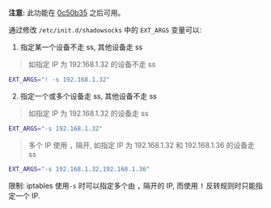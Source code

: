 **注意:** 此功能在 [0c50b35][1] 之后可用。

通过修改 `/etc/init.d/shadowsocks` 中的 `EXT_ARGS` 变量可以:

  1. 指定某一个设备不走 ss, 其他设备走 ss  

   >如指定 IP 为 192.168.1.32 的设备不走 ss
   ```sh
   EXT_ARGS="! -s 192.168.1.32"
   ```

  2. 指定一个或多个设备走 ss, 其他设备不走 ss 

   >如指定 IP 为 192.168.1.32 的设备走 ss
   ```sh
   EXT_ARGS="-s 192.168.1.32"
   ```

   >多个 IP 使用 <kbd>,</kbd> 隔开, 如指定 IP 为 192.168.1.32 和 192.168.1.36 的设备走 ss
   ```sh
   EXT_ARGS="-s 192.168.1.32,192.168.1.36"
   ```

限制: iptables 使用`-s` 时可以指定多个由 <kbd>,</kbd> 隔开的 IP, 而使用 <kbd>!</kbd> 反转规则时只能指定一个 IP.

 [1]: https://github.com/aa65535/openwrt-shadowsocks/commit/0c50b35
